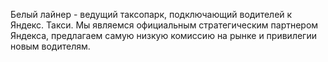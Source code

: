 Белый лайнер - ведущий таксопарк, подключающий водителей к Яндекс. Такси. Мы являемся официальным стратегическим партнером Яндекса, предлагаем самую низкую комиссию на рынке и привилегии новым водителям.